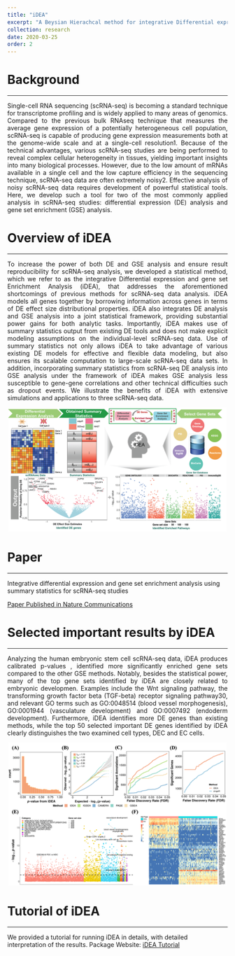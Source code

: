 ```yaml
---
title: "iDEA"
excerpt: "A Beysian Hierachcal method for integrative Differential expression and gene set Enrichment Analysis using summary statistics for scRNA-seq studies.<br/><img src='/images/iDEA_NC_2020_logo.png' width='200'>"
collection: research
date: 2020-03-25
order: 2
---
```


# Background
------
<p style="text-align: justify">
Single-cell RNA sequencing (scRNA-seq) is becoming a standard technique for transcriptome profiling and is widely applied to many areas of genomics. Compared to the previous bulk RNAseq technique that measures the average gene expression of a potentially heterogeneous cell population, scRNA-seq is capable of producing gene expression measurements both at the genome-wide scale and at a single-cell resolution1. Because of the technical advantages, various scRNA-seq studies are being performed to reveal complex cellular heterogeneity in tissues, yielding important insights into many biological processes. However, due to the low amount of mRNAs available in a single cell and the low capture efficiency in the sequencing technique, scRNA-seq data are often extremely noisy2. Effective analysis of noisy scRNA-seq data requires development of powerful statistical tools. Here, we develop such a tool for two of the most commonly applied analysis in scRNA-seq studies: differential expression (DE) analysis and gene set enrichment (GSE) analysis.
</p>


# Overview of iDEA 
------
<p style="text-align: justify">
To increase the power of both DE and GSE analysis and ensure result reproducibility for scRNA-seq analysis, we developed a statistical method, which we refer to as the integrative Differential expression and gene set Enrichment Analysis (iDEA), that addresses the aforementioned shortcomings of previous methods for scRNA-seq data analysis. iDEA models all genes together by borrowing information across genes in terms of DE effect size distributional properties. iDEA also integrates DE analysis and GSE analysis into a joint statistical framework, providing substantial power gains for both analytic tasks. Importantly, iDEA makes use of summary statistics output from existing DE tools and does not make explicit modeling assumptions on the individual-level scRNA-seq data. Use of summary statistics not only allows iDEA to take advantage of various existing DE models for effective and flexible data modeling, but also ensures its scalable computation to large-scale scRNA-seq data sets. In addition, incorporating summary statistics from scRNA-seq DE analysis into GSE analysis under the framework of iDEA makes GSE analysis less susceptible to gene-gene correlations and other technical difficulties such as dropout events. We illustrate the benefits of iDEA with extensive simulations and applications to three scRNA-seq data.
</p>
<div style="text-align: center;">
  <img src="/images/iDEA_NC_2020.png" alt="drawing" width="500"/>
</div>


# Paper
------
Integrative differential expression and gene set enrichment analysis using summary statistics for scRNA-seq studies

[Paper Published in Nature Communications](https://www.nature.com/articles/s41467-020-15298-6)

# Selected important results by iDEA
------
<p style="text-align: justify">
Analyzing the human embryonic stem cell scRNA-seq data, iDEA produces calibrated p-values , identified more significantly enriched gene sets compared to the other GSE methods. Notably, besides the statistical power, many of the top gene sets identified by iDEA are closely related to embryonic developmen. Examples include the Wnt signaling pathway, the transforming growth factor beta (TGF-beta) receptor signaling pathway30, and relevant GO terms such as GO:0048514 (blood vessel morphogenesis), GO:0001944 (vasculature development) and GO:0007492 (endoderm development). Furthermore, iDEA identifies more DE genes than existing methods, while the top 50 selected important DE genes identified by iDEA clearly distinguishes the two examined cell types, DEC and EC cells.
</p>
<div style="text-align: center;">
  <img src="/images/iDEA_NC_2020_Figure4.png" alt="drawing" width="500"/>
</div>


# Tutorial of iDEA
------
We provided a tutorial for running iDEA in details, with detailed interpretation of the results. 
Package Website: [iDEA Tutorial](https://xzhoulab.github.io/iDEA/)




